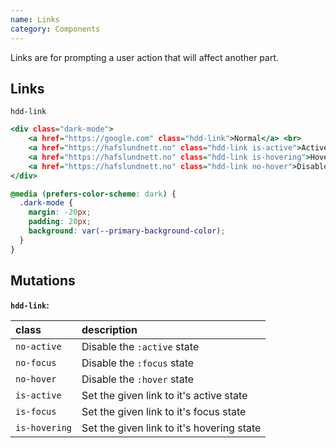 ```yaml
---
name: Links
category: Components
---
```


Links are for prompting a user action that will affect another part. 

## Links
`hdd-link`

```links.html
<div class="dark-mode">
    <a href="https://google.com" class="hdd-link">Normal</a> <br>
    <a href="https://hafslundnett.no" class="hdd-link is-active">Active</a><br>
    <a href="https://hafslundnett.no" class="hdd-link is-hovering">Hovered</a><br>
    <a href="https://hafslundnett.no" class="hdd-link no-hover">Disabled hover state</a><br>
</div>
```


```links.css hidden
@media (prefers-color-scheme: dark) {
  .dark-mode {
    margin: -20px;
    padding: 20px;
    background: var(--primary-background-color);
  }
}
```

## Mutations
**`hdd-link`:**

| class | description|
| :--- | :--- |
| `no-active` | Disable the `:active` state|
| `no-focus` | Disable the `:focus` state |
| `no-hover` | Disable the `:hover` state |
| `is-active` | Set the given link to it's active state |
| `is-focus` | Set the given link to it's focus state  |
| `is-hovering` | Set the given link to it's hovering state  |

